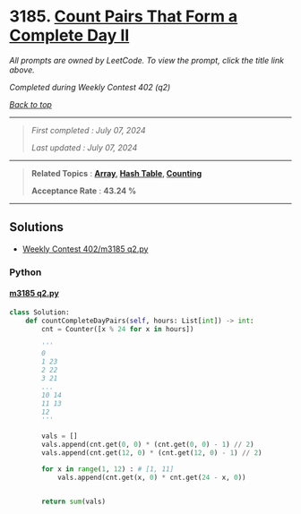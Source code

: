 # 3185. [Count Pairs That Form a Complete Day II](<https://leetcode.com/problems/count-pairs-that-form-a-complete-day-ii>)

*All prompts are owned by LeetCode. To view the prompt, click the title link above.*

*Completed during Weekly Contest 402 (q2)*

*[Back to top](<../README.md>)*

------

> *First completed : July 07, 2024*
>
> *Last updated : July 07, 2024*

------

> **Related Topics** : **[Array](<by_topic/Array.md>), [Hash Table](<by_topic/Hash Table.md>), [Counting](<by_topic/Counting.md>)**
>
> **Acceptance Rate** : **43.24 %**

------

## Solutions

- [Weekly Contest 402/m3185 q2.py](<../my-submissions/Weekly Contest 402/m3185 q2.py>)
### Python
#### [m3185 q2.py](<../my-submissions/Weekly Contest 402/m3185 q2.py>)
```Python
class Solution:
    def countCompleteDayPairs(self, hours: List[int]) -> int:
        cnt = Counter([x % 24 for x in hours])

        '''
        0
        1 23
        2 22
        3 21
        ...
        10 14
        11 13
        12
        '''

        vals = []
        vals.append(cnt.get(0, 0) * (cnt.get(0, 0) - 1) // 2)
        vals.append(cnt.get(12, 0) * (cnt.get(12, 0) - 1) // 2)

        for x in range(1, 12) : # [1, 11]
            vals.append(cnt.get(x, 0) * cnt.get(24 - x, 0))


        return sum(vals)

```

